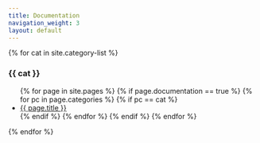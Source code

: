 ```yaml
---
title: Documentation
navigation_weight: 3
layout: default
---
```


{% for cat in site.category-list %}
### {{ cat }}
<ul>
  {% for page in site.pages %}
    {% if page.documentation == true %}
      {% for pc in page.categories %}
        {% if pc == cat %}
          <li><a href="{{ page.url }}">{{ page.title }}</a></li>
        {% endif %}   <!-- cat-match-p -->
      {% endfor %}  <!-- page-category -->
    {% endif %}   <!-- resource-p -->
  {% endfor %}  <!-- page -->
</ul>
{% endfor %}  <!-- cat -->
